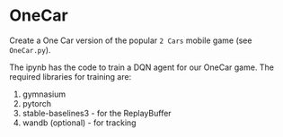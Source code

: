 # OneCar
Create a One Car version of the popular `2 Cars` mobile game (see `OneCar.py`).

The ipynb has the code to train a DQN agent for our OneCar game. The required libraries for training are:
1. gymnasium  
2. pytorch  
3. stable-baselines3 - for the ReplayBuffer
4. wandb (optional) - for tracking